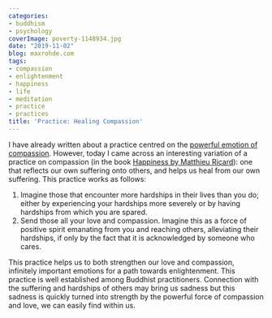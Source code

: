 ```yaml
---
categories:
- buddhism
- psychology
coverImage: poverty-1148934.jpg
date: "2019-11-02"
blog: maxrohde.com
tags:
- compassion
- enlightenment
- happiness
- life
- meditation
- practice
- practices
title: 'Practice: Healing Compassion'
---
```


I have already written about a practice centred on the [powerful emotion of compassion](https://maxrohde.com/tag/compassion/). However, today I came across an interesting variation of a practice on compassion (in the book [Happiness by Matthieu Ricard](https://www.amazon.com/Happiness-Guide-Developing-Lifes-Important/dp/0316167258)): one that reflects our own suffering onto others, and helps us heal from our own suffering. This practice works as follows:

1. Imagine those that encounter more hardships in their lives than you do; either by experiencing your hardships more severely or by having hardships from which you are spared.
2. Send those all your love and compassion. Imagine this as a force of positive spirit emanating from you and reaching others, alleviating their hardships, if only by the fact that it is acknowledged by someone who cares.

This practice helps us to both strengthen our love and compassion, infinitely important emotions for a path towards enlightenment. This practice is well established among Buddhist practitioners. Connection with the suffering and hardships of others may bring us sadness but this sadness is quickly turned into strength by the powerful force of compassion and love, we can easily find within us.